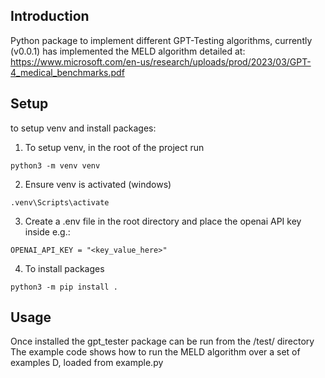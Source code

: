 ## Introduction

Python package to implement different GPT-Testing algorithms, currently (v0.0.1) has implemented the MELD algorithm detailed at: https://www.microsoft.com/en-us/research/uploads/prod/2023/03/GPT-4_medical_benchmarks.pdf


## Setup
to setup venv and install packages:

1) To setup venv, in the root of the project run
```
python3 -m venv venv
```

2) Ensure venv is activated (windows)
```
.venv\Scripts\activate
```

3) Create a .env file in the root directory and place the openai API key inside e.g.:
```
OPENAI_API_KEY = "<key_value_here>"
```


4) To install packages
```
python3 -m pip install .
```



## Usage

Once installed the gpt_tester package can be run from the /test/ directory
The example code shows how to run the MELD algorithm over a set of examples
    D, loaded from example.py


